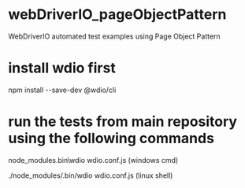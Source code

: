 # webDriverIO_pageObjectPattern
WebDriverIO automated test examples using Page Object Pattern

# install wdio first
npm install --save-dev @wdio/cli


# run the tests from main repository using the following commands
node_modules\.bin\wdio wdio.conf.js (windows cmd)

./node_modules/.bin/wdio wdio.conf.js (linux shell)

